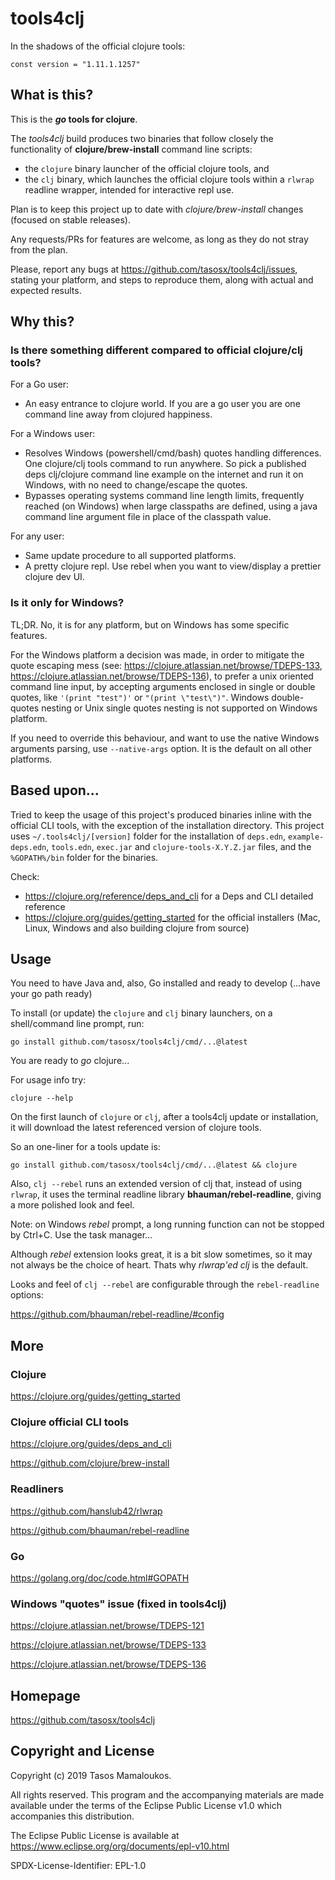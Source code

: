 # tools4clj


In the shadows of the official clojure tools:

```
const version = "1.11.1.1257"
```


## What is this?

This is the **_go_ tools for clojure**. 

The _tools4clj_ build produces two binaries that follow closely the functionality of **clojure/brew-install** command line scripts:
- the `clojure` binary launcher of the official clojure tools, and
- the `clj` binary, which launches the official clojure tools within a `rlwrap` readline wrapper, intended for interactive repl use.

Plan is to keep this project up to date with _clojure/brew-install_ changes (focused on stable releases).

Any requests/PRs for features are welcome, as long as they do not stray from the plan.

Please, report any bugs at https://github.com/tasosx/tools4clj/issues, stating your platform, and steps to reproduce them, along with actual and expected results.

## Why this?

### Is there something different compared to official clojure/clj tools?

For a Go user:
- An easy entrance to clojure world. If you are a go user you are one command line away from clojured happiness.

For a Windows user:
- Resolves Windows (powershell/cmd/bash) quotes handling differences. One clojure/clj tools command to run anywhere. So pick a published deps clj/clojure command line example on the internet and run it on Windows, with no need to change/escape the quotes.
- Bypasses operating systems command line length limits, frequently reached (on Windows) when large classpaths are defined, using a java command line argument file in place of the classpath value.

For any user:
- Same update procedure to all supported platforms.
- A pretty clojure repl. Use rebel when you want to view/display a prettier clojure dev UI.

### Is it only for Windows?

TL;DR. No, it is for any platform, but on Windows has some specific features.

For the Windows platform a decision was made, in order to mitigate the quote escaping mess (see: https://clojure.atlassian.net/browse/TDEPS-133, https://clojure.atlassian.net/browse/TDEPS-136), to prefer a unix oriented command line input, by accepting arguments enclosed in single or double quotes, like `'(print "test")'` or `"(print \"test\")"`. Windows double-quotes nesting or Unix single quotes nesting is not supported on Windows platform.

If you need to override this behaviour, and want to use the native Windows arguments parsing, use `--native-args` option. It is the default on all other platforms.


## Based upon...

Tried to keep the usage of this project's produced binaries inline with the official CLI tools, with the exception of the installation directory. This project uses `~/.tools4clj/[version]` folder for the installation of `deps.edn`, `example-deps.edn`, `tools.edn`, `exec.jar` and `clojure-tools-X.Y.Z.jar` files, and the `%GOPATH%/bin` folder for the binaries.

Check:
- https://clojure.org/reference/deps_and_cli for a Deps and CLI detailed reference
- https://clojure.org/guides/getting_started for the official installers (Mac, Linux, Windows and also building clojure from source)


## Usage

You need to have Java and, also, Go installed and ready to develop (...have your go path ready)

To install (or update) the `clojure` and `clj` binary launchers, on a shell/command line prompt, run:
```
go install github.com/tasosx/tools4clj/cmd/...@latest
```

You are ready to _go_ clojure... 

For usage info try:
```
clojure --help
```

On the first launch of `clojure` or `clj`, after a tools4clj update or installation, it will download the latest referenced version of clojure tools. 

So an one-liner for a tools update is:
```
go install github.com/tasosx/tools4clj/cmd/...@latest && clojure
```

Also, `clj --rebel` runs an extended version of clj that, instead of using `rlwrap`, it uses the terminal readline library **bhauman/rebel-readline**, giving a more polished look and feel. 

Note: on Windows *rebel* prompt, a long running function can not be stopped by Ctrl+C. Use the task manager... 

Although *rebel* extension looks great, it is a bit slow sometimes, so it may not always be the choice of heart. Thats why *rlwrap'ed clj* is the default.

Looks and feel of `clj --rebel` are configurable through the `rebel-readline` options:

https://github.com/bhauman/rebel-readline/#config


## More

### Clojure

https://clojure.org/guides/getting_started

### Clojure official CLI tools

https://clojure.org/guides/deps_and_cli

https://github.com/clojure/brew-install

### Readliners

https://github.com/hanslub42/rlwrap

https://github.com/bhauman/rebel-readline

### Go

https://golang.org/doc/code.html#GOPATH

### Windows "quotes" issue (fixed in tools4clj)

https://clojure.atlassian.net/browse/TDEPS-121

https://clojure.atlassian.net/browse/TDEPS-133

https://clojure.atlassian.net/browse/TDEPS-136


## Homepage

https://github.com/tasosx/tools4clj


## Copyright and License

Copyright (c) 2019 Tasos Mamaloukos.

All rights reserved. This program and the accompanying materials 
are made available under the terms of the Eclipse Public License v1.0
which accompanies this distribution.

The Eclipse Public License is available at
    https://www.eclipse.org/org/documents/epl-v10.html

SPDX-License-Identifier: EPL-1.0